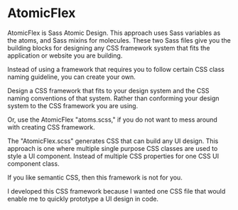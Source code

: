 # AtomicFlex
AtomicFlex is Sass Atomic Design. This approach uses Sass variables as the atoms, and Sass mixins for molecules. These two Sass files 
give you the building blocks for designing any CSS framework system that fits the application or website you are building. 

Instead of using a framework that requires you to follow certain CSS class naming guideline, you can create your own. 

Design a CSS framework that fits to your design system and the CSS naming conventions of that system. Rather than conforming your design system to the CSS framework you are using.

Or, use the AtomicFlex "atoms.scss," if you do not want to mess around with creating CSS framework.

The "AtomicFlex.scss" generates CSS that can build any UI design. This approach is one where multiple single purpose CSS classes are used to style a UI component. Instead of multiple CSS properties for one CSS UI component class. 

If you like semantic CSS, then this framework is not for you. 

I developed this CSS framework because I wanted one CSS file that would enable me to quickly prototype a UI design in code. 